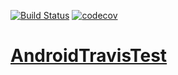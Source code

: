 
[![Build Status](https://api.travis-ci.org/kts6056/Android-Travis-Codecov-Test.svg?branch=master)](https://travis-ci.org/kts6056/Android-Travis-Codecov-Test)
[![codecov](https://codecov.io/gh/kts6056/AndroidTravisTest/branch/master/graph/badge.svg)](https://codecov.io/gh/kts6056/AndroidTravisTest)
# [AndroidTravisTest](https://github.com/kts6056/Android-Travis-Codecov-Test)